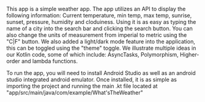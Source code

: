 This app is a simple weather app. 
The app utilizes an API to display the following information: Current temperature, min temp, max temp, sunrise, sunset, pressure, humidity and cloduiness.
Using it is as easy as typing the name of a city into the search bar and clicking the search button. 
You can also change the units of measurement from imperial to metric using the "C|F" button. 
We also added a light/dark mode feature into the application, this can be toggled using the "theme" toggle.
We illustrate multiple ideas in our Kotlin code, some of which include: AsyncTasks, Polymorphism, Higher-order and lambda functions. 

To run the app, you will need to install Android Studio as well as an android studio integrated android emulator. Once installed, it is as simple as importing the project and running the main .kt file located at "app/src/main/java/com/example/What'sTheWeather"